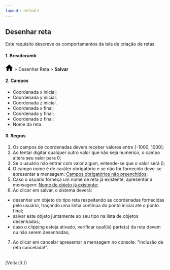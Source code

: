 ```yaml
---
layout: default
---
```


## Desenhar reta

Este requisito descreve os comportamentos da tela de criação de retas.


#### 1. Breadcrumb
![Home](./img/icone-home.png) > Desenhar Reta > **Salvar**

#### 2. Campos
- Coordenada x inicial;
- Coordenada y inicial;
- Coordenada z inicial.
- Coordenada x final;
- Coordenada y final;
- Coordenada z final;
- Nome da reta.

#### 3. Regras
1. Os campos de coordenadas devem receber valores entre [-1000, 1000];
2. Ao tentar digitar qualquer outro valor que não seja numérico, o campo altera seu valor para 0;
3. Se o usuário não entrar com valor algum, entende-se que o valor será 0;
4. O campo nome é de caráter obrigatório e se não for fornecido deve-se apresentar a mensagem: [Campos obrigatórios não preenchidos](./mensagens/campo-obg-n-preenc);
5. Caso o usuário forneça um nome de reta já existente, apresentar a mensagem: [Nome de objeto já existente](./mensagens/nome-ja-existente);
6. Ao clicar em salvar, o sistema deverá:
- desenhar um objeto do tipo reta respeitando as coordenadas fornecidas pelo usuário, traçando uma linha contínua do ponto inicial até o ponto final;
- salvar este objeto juntamente ao seu tipo na lista de objetos desenhados;
- caso o clipping esteja ativado, verificar qual(is) parte(s) da reta devem ou não serem desenhadas;
7. Ao clicar em cancelar apresentar a mensagem no console: "Inclusão de reta cancelada!".

<br>
[Voltar](./)
